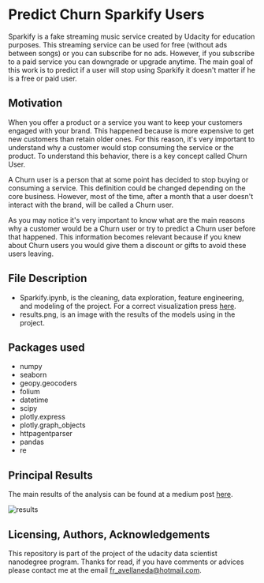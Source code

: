 # Predict Churn Sparkify Users

Sparkify is a fake streaming music service created by Udacity for education purposes. This streaming service can be used for free (without ads between songs) or you can subscribe for no ads. However, if you subscribe to a paid service you can downgrade or upgrade anytime. The main goal of this work is to predict if a user will stop using Sparkify it doesn't matter if he is a free or paid user.

## Motivation

When you offer a product or a service you want to keep your customers engaged with your brand. This happened because is more expensive to get new customers than retain older ones. For this reason, it's very important to understand why a customer would stop consuming the service or the product. To understand this behavior, there is a key concept called Churn User.

A Churn user is a person that at some point has decided to stop buying or consuming a service. This definition could be changed depending on the core business. However, most of the time, after a month that a user doesn't interact with the brand, will be called a Churn user. 

As you may notice it's very important to know what are the main reasons why a customer would be a Churn user or try to predict a Churn user before that happened. This information becomes relevant because if you knew about Churn users you would give them a discount or gifts to avoid these users leaving.

## File Description

- Sparkify.ipynb, is the cleaning, data exploration, feature engineering, and modeling of the project. For a correct visualization press [here](https://nbviewer.org/github/fravellaneda/sparkify-analysis/blob/main/Sparkify.ipynb).
- results.png, is an image with the results of the models using in the project.

## Packages used

- numpy
- seaborn
- geopy.geocoders
- folium
- datetime
- scipy
- plotly.express
- plotly.graph_objects
- httpagentparser
- pandas
- re

## Principal Results

The main results of the analysis can be found at a medium post [here](https://medium.com/@fr-ave/a-classification-model-with-pyspark-5023ace8592c).

![results](https://github.com/fravellaneda/sparkify-analysis-/blob/main/results.png)

## Licensing, Authors, Acknowledgements<a name="licensing"></a>

This repository is part of the project of the udacity data scientist nanodegree program. Thanks for read, if you have comments or advices please contact me at the email fr_avellaneda@hotmail.com.
